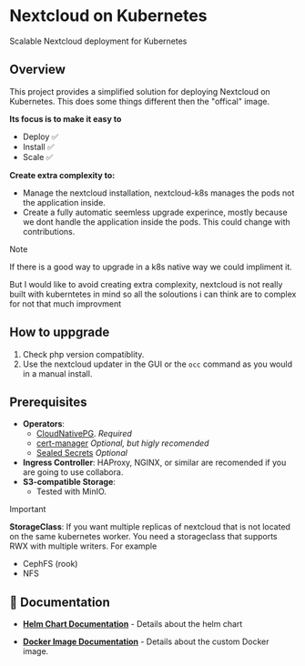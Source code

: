 # Nextcloud on Kubernetes

Scalable Nextcloud deployment for Kubernetes

## Overview

This project provides a simplified solution for deploying Nextcloud on Kubernetes. This does some things different then the "offical" image.

**Its focus is to make it easy to**
  - Deploy ✅
  - Install ✅
  - Scale ✅
  
**Create extra complexity to:**
  - Manage the nextcloud installation, nextcloud-k8s manages the pods not the application inside.
  - Create a fully automatic seemless upgrade experince, mostly because we dont handle the application inside the pods. This could change with contributions.

> [!NOTE]
> If there is a good way to upgrade in a k8s native way we could impliment it.
>
> But I would like to avoid creating extra complexity, nextcloud is not really built with kuberntetes in mind so all the soloutions i can think are to complex for not that much improvment

## How to uppgrade

1. Check php version compatiblity.
2. Use the nextcloud updater in the GUI or the `occ` command as you would in a manual install.

## Prerequisites

-   **Operators**: 
    -   [CloudNativePG](https://cloudnative-pg.io/). *Required*
    -   [cert-manager](https://cert-manager.io/) *Optional, but higly recomended*
    -   [Sealed Secrets](https://github.com/bitnami-labs/sealed-secrets) *Optional*
-   **Ingress Controller**: HAProxy, NGINX, or similar are recomended if you are going to use collabora.
-   **S3-compatible Storage**: 
    -   Tested with MinIO.

> [!IMPORTANT]
> **StorageClass**: If you want multiple replicas of nextcloud that is not located on the same kubernetes worker. You need a storageclass that supports RWX with multiple writers. For example
> - CephFS (rook)
> - NFS

## 📖 Documentation

- **[Helm Chart Documentation](chart/README.md)** - Details about the helm chart

- **[Docker Image Documentation](image/README.md)** - Details about the custom Docker image.
